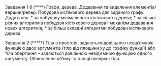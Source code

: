 Завдання 1
8  (****) Графи, дерева. Додавання та видалення елементів/вершин/ребер. Побудова кістякового дерева для заданого графу. 
Додатково:
                  * за побудову мінімального кістякового дерева; 
                  * за кілька різних алгоритмів побудови кістякового дерева і механізм додавання нових алгоритмів; 
                  * за більш складні алгоритми побудови кістякового дерева.
     
     
Завдання 2
     (*****) Тіла в просторі, задаються довільною невід’ємною функцією двох аргументів (тіло від площини xy до графіку функції) або тіла обертання – задаються довільною невід’ємною функцією одного аргументу. Обчислення об’єму та площі поверхні тіла.


